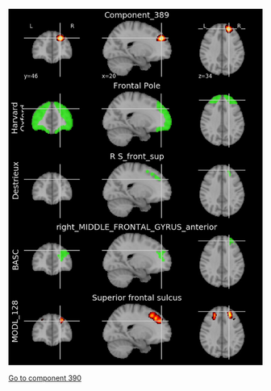 


![389](preliminary/389.jpg "Component 389")

[Go to component 390](https://parietal-inria.github.io/MODL_atlas/1024/390 "Component 390")